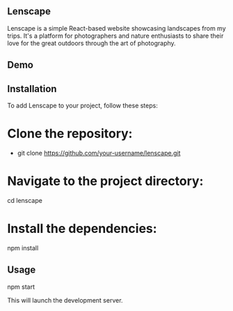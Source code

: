 ## Lenscape



Lenscape is a simple React-based website showcasing landscapes from my trips. It's a platform for photographers and nature enthusiasts to share their love for the great outdoors through the art of photography.

## Demo



## Installation

To add Lenscape to your project, follow these steps:

# Clone the repository:
- git clone https://github.com/your-username/lenscape.git

# Navigate to the project directory:
cd lenscape

# Install the dependencies:
npm install

## Usage

npm start

This will launch the development server.
